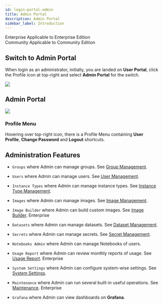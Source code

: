 ```yaml
---
id: login-portal-admin
title: Admin Portal
description: Admin Portal
sidebar_label: Introduction
---
```


<div class="label-sect">
  <div class="ee-only tooltip">Enterprise
    <span class="tooltiptext">Applicable to Enterprise Edition</span>
  </div>
  <div class="ce-only tooltip">Community
    <span class="tooltiptext">Applicable to Community Edition</span>
  </div>
</div>

## Switch to Admin Portal 

When login as an administrator, initially, you are landed on **User Portal**, click the Profile icon at top-right and select **Admin Portal** for the switch.

![](assets/v3-admin-entry.png)

## Admin Portal

![](assets/v3-admin-portal_v31.png)

### Profile Menu

Hovering over top-right icon, there is a Profile Menu containing **User Profile**, **Change Password** and **Logout** shortcuts.

## Administration Features

+ `Groups` where Admin can manage groups. See [Group Management](../guide_manual/admin-group).

+ `Users` where Admin can manage users. See [User Management](../guide_manual/admin-user).

+ `Instance Types` where Admin can manage instance types. See [Instance Type Management](../guide_manual/admin-instancetype).

+ `Images` where Admin can manage images. See [Image Management](../guide_manul/../guide_manual/admin-image).

+ `Image Builder` where Admin can build custom images. See [Image Builder](../guide_manual/admin-build-image). <span class="ee-only">Enterprise</span>

+ `Datasets` where Admin can manage datasets. See [Dataset Management](../guide_manual/admin-dataset).

+ `Secrets` where Admin can manage secrets. See [Secret Management](../guide_manual/admin-secret).

+ `Notebooks Admin` where Admin can manage Notebooks of users.

+ `Usage Report` where Admin can review monthly reports of usage. See [Usage Report](../guide_manual/admin-report). <span class="ee-only">Enterprise</span>

+ `System Settings` where Admin can configure system-wise settings. See [System Settings](../guide_manual/admin-system).

+ `Maintenance` where Admin can run several built-in useful operations. See [Maintenance](../maintenance). <span class="ee-only">Enterprise</span>

+ `Grafana` where Admin can view dashboards on **Grafana**.


